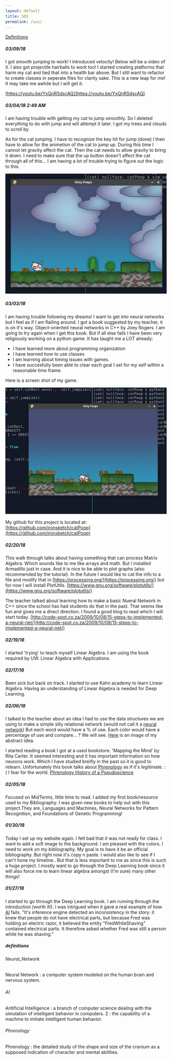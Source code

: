```yaml
---
layout: default
title: SOS
permalink: /sos/
---
```


[Definitions](#definitions)

##### 03/09/18

I got smooth jumping to work! I introduced velocity! Below will be a video of it. I also got projectile hairballs to work too! I started creating platforms that harm my cat and tied that into a health bar above. But I still want to refactor to create classes in seperate files for clarity sake. This is a new leap for me! It may take me awhile but I will get it.

[https://youtu.be/YxQnRSdscAQ](https://youtu.be/YxQnRSdscAQ)

##### 03/04/18 2:49 AM

I am having trouble with getting my cat to jump smoothly. So I deleted everything to do with jump and will attempt it later. I got my trees and clouds to scroll by. 

As for the cat jumping. I have to recognize the key hit for jump (done) I then have to allow for the animetion of the cat to jump up. During this time I cannot let gravity affect the cat. Then the cat needs to allow gravity to bring it down. I need to make sure that the up button doesn't affect the cat through all of this... I am having a lot of trouble trying to figure out the logic to this.

![Image of CatGame with Cloud](images/cld.png)

##### 03/03/18

I am having trouble following my dreams! I want to get into neural networks but I feel as if I am flailing around. I got a book suggested by my teacher, it is on it's way. Object-oriented neural networks in C++ by Joey Rogers. I am going to try again when I get this book. But if all else fails I have been very religiously working on a python game. It has taught me a LOT already:

* I have learned more about programming organization
* I have learned how to use classes
* I am learning about timing issues with games.
* I have succesfully been able to clear each goal I set for my self within a reasonable time frame.

Here is a screen shot of my game.

![Image of CatGame](images/catGame.png)

My github for this project is located at: [https://github.com/ironsketch/catPoop](https://github.com/ironsketch/catPoop)

##### 02/20/18

This walk through talks about having something that can process Matrix Algebra. Which sounds like to me like arrays and math. But I installed Armadillo just in case. And it is nice to be able to plot graphs (also recommended by the tutorial). In the future I would like to cat the info to a file and modify that in [https://processing.org/](https://processing.org/) but for now I will install PlotUtils. [https://www.gnu.org/software/plotutils/](https://www.gnu.org/software/plotutils/) 

The teacher talked about learning how to make a basic Nueral Network in C++ since the school has had students do that in the past. That seems like fun and gives me a direct direction. I found a good blog to read which I will start today. [http://code-spot.co.za/2009/10/08/15-steps-to-implemented-a-neural-net/](http://code-spot.co.za/2009/10/08/15-steps-to-implemented-a-neural-net/)

##### 02/19/18

I started 'trying' to teach myself Linear Algebra. I am using the book required by UW. Linear Algebra with Applications.

##### 02/17/18

Been sick but back on track. I started to use Kahn academy to learn Linear Algebra. Having an understanding of Linear Algebra is needed for Deep Learning.

##### 02/06/18

I talked to the teacher about an idea I had to use the data structures we are using to make a simple silly relational network (would not call it a [neural network](#Neural_Network)) But each word would have a % of use. Each color would have a percentage of use and compare... ? We will see. [Here](images/weirdidea-1.png) is an image of my abstract idea.

I started reading a book I got at a used bookstore. 'Mapping the Mind' by Rita Carter. It seemed interesting and it has important information on how neurons work. Which I have studied breifly in the past so it is good to relearn. Unfortunately this book talks about [Phrenology](#phrenology) as if it's legitimate. :( I fear for the world. [Phrenology History of a Pseudoscience](https://theness.com/index.php/phrenology-history-of-a-pseudoscience/)

##### 02/05/18

Focused on MidTerms, little time to read. I added my first book/resource used to my Bibliography. I was given new books to help out with this project.They are, Languages and Machines, Neural Networks for Pattern Recognition, and Foundations of Genetic Programming!

##### 01/30/18

Today I set up my website again. I felt bad that it was not ready for class. I want to add a soft image to the background. I am pleased with the colors. I need to work on my bibliography. My goal is to have it be an official bibliography. But right now it's copy n paste. I would also like to see if I can't hone my timeline.. But that is less important to me as since this is such a huge project. I mostly want to go through the Deep Learning book since it will also force me to learn linear algebra amongst (I'm sure) many other things!

##### 01/27/18

I started to go through the Deep Learning book. I am running through the introduction (worth it!). I was intrigued when it gave a real example of how [AI](#ai) fails. "It's inference engine detected an inconsistency in the story: it knew that people do not have electrical parts, but because Fred was holding an electric razor, it believed the entity "FredWhileShaving" contained electrical parts. It therefore asked whether Fred was still a person while he was shaving."

##### definitions #####

###### Neural_Network ######

Neural Network : a computer system modeled on the human brain and nervous system.

###### AI ###### 

Aritificial Intelligence : a branch of computer science dealing with the simulation of intelligent behavior in computers. 2 : the capability of a machine to imitate intelligent human behavior.

###### Phrenology ######

Phrenology : the detailed study of the shape and size of the cranium as a supposed indication of character and mental abilities.
